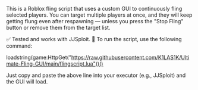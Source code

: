 This is a Roblox fling script that uses a custom GUI to continuously fling selected players. 
You can target multiple players at once, and they will keep getting flung even after respawning — 
unless you press the "Stop Fling" button or remove them from the target list.

✅ Tested and works with JJSploit.
🔗 To run the script, use the following command:

loadstring(game:HttpGet("https://raw.githubusercontent.com/K1LAS1K/Ultimate-Fling-GUI/main/flingscript.lua"))()

Just copy and paste the above line into your executor (e.g., JJSploit) and the GUI will load.

